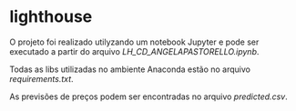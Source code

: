 # lighthouse
O projeto foi realizado utilyzando um notebook Jupyter e pode ser executado a partir do arquivo *LH_CD_ANGELAPASTORELLO.ipynb*.

Todas as libs utilizadas no ambiente Anaconda estão no arquivo *requirements.txt*.

As previsões de preços podem ser encontradas no arquivo *predicted.csv*.
